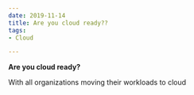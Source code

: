 ```yaml
---
date: 2019-11-14
title: Are you cloud ready??
tags:
- Cloud

---
```

**Are you cloud ready?**

With all organizations moving their workloads to cloud